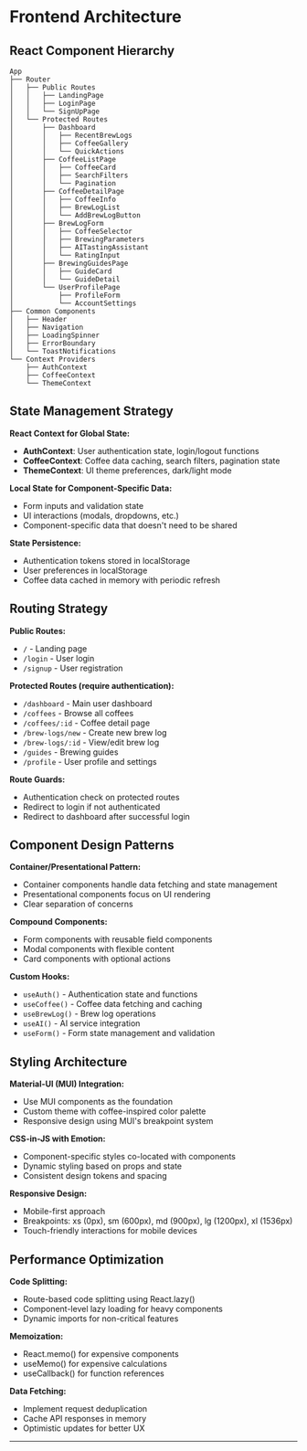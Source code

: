 # Frontend Architecture

## React Component Hierarchy

```
App
├── Router
│   ├── Public Routes
│   │   ├── LandingPage
│   │   ├── LoginPage
│   │   └── SignUpPage
│   └── Protected Routes
│       ├── Dashboard
│       │   ├── RecentBrewLogs
│       │   ├── CoffeeGallery
│       │   └── QuickActions
│       ├── CoffeeListPage
│       │   ├── CoffeeCard
│       │   ├── SearchFilters
│       │   └── Pagination
│       ├── CoffeeDetailPage
│       │   ├── CoffeeInfo
│       │   ├── BrewLogList
│       │   └── AddBrewLogButton
│       ├── BrewLogForm
│       │   ├── CoffeeSelector
│       │   ├── BrewingParameters
│       │   ├── AITastingAssistant
│       │   └── RatingInput
│       ├── BrewingGuidesPage
│       │   ├── GuideCard
│       │   └── GuideDetail
│       └── UserProfilePage
│           ├── ProfileForm
│           └── AccountSettings
├── Common Components
│   ├── Header
│   ├── Navigation
│   ├── LoadingSpinner
│   ├── ErrorBoundary
│   └── ToastNotifications
└── Context Providers
    ├── AuthContext
    ├── CoffeeContext
    └── ThemeContext
```

## State Management Strategy

**React Context for Global State:**
- **AuthContext**: User authentication state, login/logout functions
- **CoffeeContext**: Coffee data caching, search filters, pagination state
- **ThemeContext**: UI theme preferences, dark/light mode

**Local State for Component-Specific Data:**
- Form inputs and validation state
- UI interactions (modals, dropdowns, etc.)
- Component-specific data that doesn't need to be shared

**State Persistence:**
- Authentication tokens stored in localStorage
- User preferences in localStorage
- Coffee data cached in memory with periodic refresh

## Routing Strategy

**Public Routes:**
- `/` - Landing page
- `/login` - User login
- `/signup` - User registration

**Protected Routes (require authentication):**
- `/dashboard` - Main user dashboard
- `/coffees` - Browse all coffees
- `/coffees/:id` - Coffee detail page
- `/brew-logs/new` - Create new brew log
- `/brew-logs/:id` - View/edit brew log
- `/guides` - Brewing guides
- `/profile` - User profile and settings

**Route Guards:**
- Authentication check on protected routes
- Redirect to login if not authenticated
- Redirect to dashboard after successful login

## Component Design Patterns

**Container/Presentational Pattern:**
- Container components handle data fetching and state management
- Presentational components focus on UI rendering
- Clear separation of concerns

**Compound Components:**
- Form components with reusable field components
- Modal components with flexible content
- Card components with optional actions

**Custom Hooks:**
- `useAuth()` - Authentication state and functions
- `useCoffee()` - Coffee data fetching and caching
- `useBrewLog()` - Brew log operations
- `useAI()` - AI service integration
- `useForm()` - Form state management and validation

## Styling Architecture

**Material-UI (MUI) Integration:**
- Use MUI components as the foundation
- Custom theme with coffee-inspired color palette
- Responsive design using MUI's breakpoint system

**CSS-in-JS with Emotion:**
- Component-specific styles co-located with components
- Dynamic styling based on props and state
- Consistent design tokens and spacing

**Responsive Design:**
- Mobile-first approach
- Breakpoints: xs (0px), sm (600px), md (900px), lg (1200px), xl (1536px)
- Touch-friendly interactions for mobile devices

## Performance Optimization

**Code Splitting:**
- Route-based code splitting using React.lazy()
- Component-level lazy loading for heavy components
- Dynamic imports for non-critical features

**Memoization:**
- React.memo() for expensive components
- useMemo() for expensive calculations
- useCallback() for function references

**Data Fetching:**
- Implement request deduplication
- Cache API responses in memory
- Optimistic updates for better UX

---